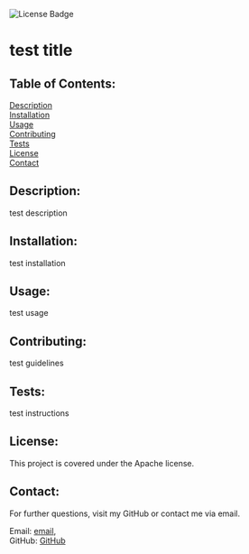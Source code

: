 ![License Badge](https://img.shields.io/badge/license-Apache-green)
  # test title  
 
 ## Table of Contents:

 [Description](#Description)  
 [Installation](#Installation)  
 [Usage](#Usage)  
 [Contributing](#Contributing)  
 [Tests](#Tests)  
 [License](#License)  
 [Contact](#Contact)  
 
   ## Description: 
   
   test description
 
   ## Installation:
   
   test installation
 
   ## Usage: 
   
   test usage
 
   ## Contributing: 
   
   test guidelines
 
   ## Tests: 
   
   test instructions
 
   ## License:
 
   This project is covered under the Apache license.
 
   ## Contact:

   For further questions, visit my GitHub or contact me via email.  

   Email: [email](mailto:lawsonvanderpool@gmail.com),  
   GitHub: [GitHub](https://github.com/LawsonSV)  
   